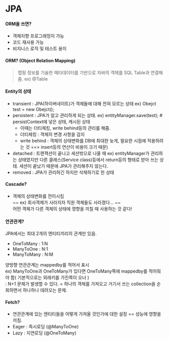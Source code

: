 # JPA

#### ORM을 쓰면?
 * 객체지향 프로그래밍이 가능
 * 코드 재사용 가능
 * 비지니스 로직 및 테스트 용이

#### ORM? (Object Relation Mapping)
 > 맵핑 정보를 기술한 메타데이터를 기반으로 자바의 객체를 SQL Table과 연결해줌.
 ex) @Table


#### Entity의 상태
* transient : JPA(하이버네이트)가 객체들에 대해 전혀 모르는 상태 ex) Obejct test = new Obejct();
* persistent : JPA가 알고 관리하게 되는 상태. ex) entityManager.save(test); # persistContext에 넣은 상태, 캐시된 상태
  * 이때는 더티체킹, write behind등의 관리를 해줌. <br/>
   * 더티체킹 : 객체의 변경 사항을 감지
   *  write behind : 객체의 상태변화를 DB에 최대한 늦게, 필요한 시점에 적용하려는 것 ==> insert등의 연산이 비용이 크기 때문)
* detached : 트랜잭션이 끝나고 세션밖으로 나올 때 ex) entityManager가 관리하는 상태였지만 다른 클래스(Service class)등에서 return등의 형태로 받아 쓰는 상태. 세션이 끝났기 때문에 JPA가 관리해주지 않는다.
* removed : JPA가 관리하긴 하지만 삭제하기로 한 상태


#### Cascade?
 * 객체의 상태변화를 전이시킴 <br/>
  ~~ ex) 회사객체가 사라지자 직원 객체들도 사라졌다... ~~ <br/>
  어떤 객체가 다른 객체의 상태에 영향을 끼칠 때 사용하는 것 같다!


#### 연관관계?
 JPA에서는 최대 2개의 엔티티끼리의 관계만 있음.
  * OneToMany : 1:N
  * ManyToOne : N:1
  * ManyToMany : N:M <br/>

양방향 연관관계는 mappedby를 적어서 표시  <br/>
 ex) ManyToOne과 OneToMany가 있다면 OneToMany쪽에 mappedby를 적어줘야 함( 기본적으로는 외래키를 가진쪽이 오너 ) <br/>
 : N+1 문제가 발생할 수 있다. = 하나의 객체를 가져오고 거기서 쓰는 collection을 순회하면서 하나하나 데려오는 문제.

#### Fetch?
 * 연관관계에 있는 엔티티들을 어떻게 가져올 것인가에 대한 설정 == 성능에 영향을 끼침.
 * Eager : 즉시로딩 (@ManyToOne)
 * Lazy : 지연로딩 (@OneToMany)
